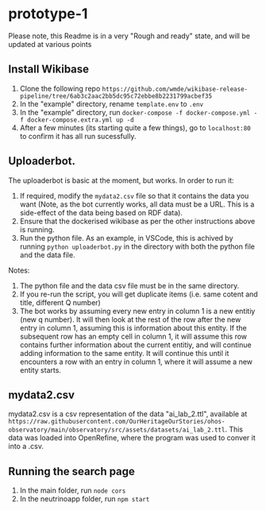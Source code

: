 # prototype-1

Please note, this Readme is in a very "Rough and ready" state, and will be updated at various points

## Install Wikibase

1. Clone the following repo `https://github.com/wmde/wikibase-release-pipeline/tree/6ab3c2aac2bb5dc95c72ebbe8b2231799acbef35`
2. In the "example" directory, rename `template.env` to `.env`
3. In the "example" directory, run `docker-compose -f docker-compose.yml -f docker-compose.extra.yml up -d`
4. After a few minutes (its starting quite a few things), go to `localhost:80` to confirm it has all run sucessfully. 

## Uploaderbot. 

The uploaderbot is basic at the moment, but works. In order to run it:
1. If required, modify the `mydata2.csv` file so that it contains the data you want (Note, as the bot currently works, all data must be a URL. This is a side-effect of the data being based on RDF data). 
2. Ensure that the dockerised wikibase as per the other instructions above is running. 
3. Run the python file. As an example, in VSCode, this is achived by running `python uploaderbot.py` in the directory with both the python file and the data file. 

Notes:
1. The python file and the data csv file must be in the same directory. 
2. If you re-run the script, you will get duplicate items (i.e. same cotent and title, different Q number)
3. The bot works by assuming every new entry in column 1 is a new entitiy (new q number). It will then look at the rest of the row after the new entry in column 1, assuming this is information about this entity. If the subsequent row has an empty cell in column 1, it will assume this row contains further information about the current entitiy, and will continue adding information to the same entity. It will continue this until it encounters a row with an entry in column 1, where it will assume a new entity starts. 


## mydata2.csv

mydata2.csv is a csv representation of the data "ai_lab_2.ttl", available at `https://raw.githubusercontent.com/OurHeritageOurStories/ohos-observatory/main/observatory/src/assets/datasets/ai_lab_2.ttl`. This data was loaded into OpenRefine, where the program was used to conver it into a .csv. 

## Running the search page

1. In the main folder, run `node cors`
2. In the neutrinoapp folder, run `npm start`